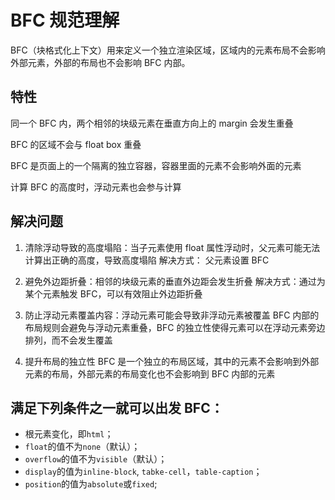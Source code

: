 # BFC 规范理解

BFC（块格式化上下文）用来定义一个独立渲染区域，区域内的元素布局不会影响外部元素，外部的布局也不会影响 BFC 内部。

## 特性

同一个 BFC 内，两个相邻的块级元素在垂直方向上的 margin 会发生重叠

BFC 的区域不会与 float box 重叠

BFC 是页面上的一个隔离的独立容器，容器里面的元素不会影响外面的元素

计算 BFC 的高度时，浮动元素也会参与计算

## 解决问题

1. 清除浮动导致的高度塌陷：当子元素使用 float 属性浮动时，父元素可能无法计算出正确的高度，导致高度塌陷
   解决方式： 父元素设置 BFC

2. 避免外边距折叠：相邻的块级元素的垂直外边距会发生折叠
   解决方式：通过为某个元素触发 BFC，可以有效阻止外边距折叠

3. 防止浮动元素覆盖内容：浮动元素可能会导致非浮动元素被覆盖
   BFC 内部的布局规则会避免与浮动元素重叠，BFC 的独立性使得元素可以在浮动元素旁边排列，而不会发生覆盖

4. 提升布局的独立性
   BFC 是一个独立的布局区域，其中的元素不会影响到外部元素的布局，外部元素的布局变化也不会影响到 BFC 内部的元素

## 满足下列条件之一就可以出发 BFC：

- 根元素变化，即`html`；
- `float`的值不为`none`（默认）；
- `overflow`的值不为`visible`（默认）；
- `display`的值为`inline-block`, `tabke-cell`，`table-caption`；
- `position`的值为`absolute`或`fixed`;

